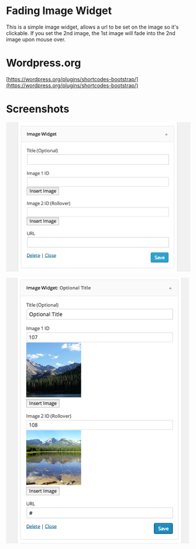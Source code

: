 # Fading Image Widget
This is a simple image widget, allows a url to be set on the image so it's clickable.  If you set the 2nd image, the 1st image will fade into the 2nd image upon mouse over.

Wordpress.org
=============
[https://wordpress.org/plugins/shortcodes-bootstrap/](https://wordpress.org/plugins/shortcodes-bootstrap/)

Screenshots
===========

![Fresh widget](/screenshots/screenshot-1.png?raw=true "Fresh widget")

![Widget filled out](/screenshots/screenshot-2.png?raw=true "Widget filled out")
